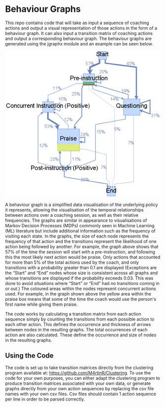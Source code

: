 # Behaviour Graphs

This repo contains code that will take as input a sequence of coaching actions and output a visual representation of those actions in the form of a behaviour graph. It can also input a transition matrix of coaching actions and output a corresponding behaviour graph. The behaviour graphs are generated using the jgraphx module and an example can be seen below.

![Example of a behaviour graph](/graph0.png?raw=true)

A behaviour graph is a simplified data visualisation of the underlying policy it represents, allowing the visualisation of the temporal relationships between actions over a coaching session, as well as their relative frequencies. The graphs are similar in appearance to visualisations of Markov Decision Processes (MDPs) commonly seen in Machine Learning (ML) literature but include additional information such as the frequency of visiting each state. In the graphs, the size of each node represents the frequency of that action and the transitions represent the likelihood of one action being followed by another. For example, the graph above shows that 57% of the time the session will start with a pre-instruction, and following this the most likely next action would be praise. Only actions that accounted for more than 5% of the total actions used by the coach, and only transitions with a probability greater than 0.1 are displayed (Exceptions are the “Start” and “End” nodes whose size is consistent across all graphs and whose transitions are displayed if the probability exceeds 0.03. This was done to avoid situations where “Start” or “End” had no transitions coming in or out.) The coloured areas within the nodes represent concurrent actions used. For example, in the graph shown above the yellow area within the praise box means that some of the time the coach would use the person's first name while giving them praise.

The code works by calculating a transition matrix from each action sequence simply by counting the transitions from each possible action to each other action. This defines the occurrence and thickness of arrows between nodes in the resulting graphs. The total occurrences of each action are also calculated. These define the occurrence and size of nodes in the resulting graphs.

## Using the Code

The code is set up to take transition matrices directly from the clustering program available at: https://github.com/M4rtinR/Clustering. To use the code for your own purposes, you can either adapt the clustering program to produce transition matrices associated with your own data, or generate graphs directly from your own action sequences by replacing the csv file names with your own csv files. Csv files should contain 1 action sequence per line in order to be parsed correctly.
